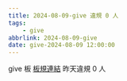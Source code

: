 ```yaml
---
title: 2024-08-09-give 違規 0 人
tags:
    - give
abbrlink: 2024-08-09-give
date: give-2024-08-09 12:00:00
---
```

give 板 [板規連結](https://www.ptt.cc/bbs/give/M.1612495900.A.C32.html)
昨天違規 0 人
